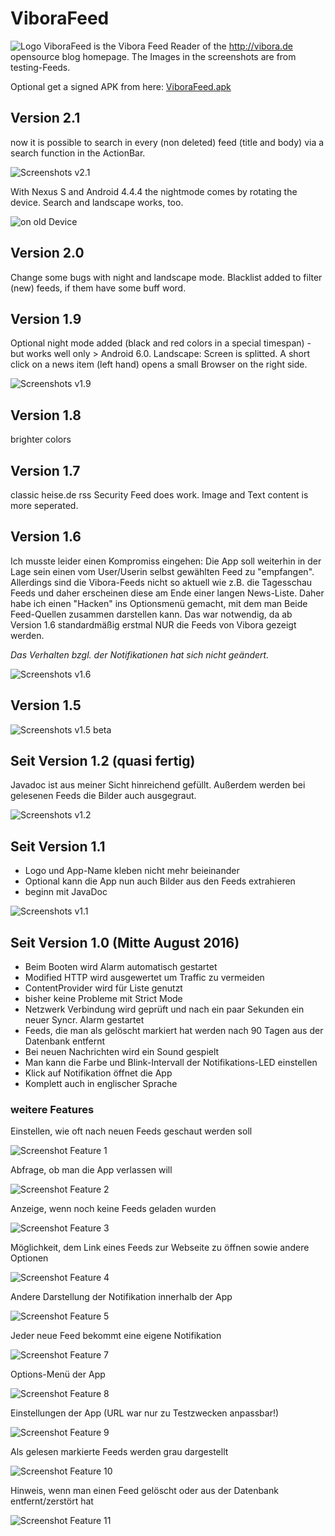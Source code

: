# ViboraFeed

![Logo](app/src/main/res/mipmap-mdpi/ic_launcher.png) ViboraFeed is the Vibora Feed Reader of the http://vibora.de opensource blog homepage.
The Images in the screenshots are from testing-Feeds.

Optional get a signed APK from here: [ViboraFeed.apk](https://github.com/no-go/ViboraFeed/blob/master/app/app-release.apk?raw=true)

## Version 2.1

now it is possible to search in every (non deleted) feed (title and body) via a search function in the ActionBar.

![Screenshots v2.1](img/v21.jpg)

With Nexus S and Android 4.4.4 the nightmode comes by rotating the device. Search and landscape works, too.

![on old Device](img/v21_old.jpg)

## Version 2.0

Change some bugs with night and landscape mode. Blacklist added to filter (new) feeds, if them have some buff word.

## Version 1.9

Optional night mode added (black and red colors in a special timespan) - but works well only > Android 6.0.
Landscape: Screen is splitted. A short click on a news item (left hand) opens a small Browser on the right side.

![Screenshots v1.9](img/v19.jpg)

## Version 1.8

brighter colors

## Version 1.7

classic heise.de rss Security Feed does work. Image and Text content is more seperated.

## Version 1.6

Ich musste leider einen Kompromiss eingehen: Die App soll weiterhin in der Lage sein einen vom User/Userin selbst gewählten Feed zu "empfangen". Allerdings sind die Vibora-Feeds nicht so aktuell wie z.B. die Tagesschau Feeds und daher erscheinen diese am Ende einer langen News-Liste. Daher habe ich einen "Hacken" ins Optionsmenü gemacht, mit dem man Beide Feed-Quellen zusammen darstellen kann. Das war notwendig, da ab Version 1.6 standardmäßig erstmal NUR die Feeds von Vibora gezeigt werden.

*Das Verhalten bzgl. der Notifikationen hat sich nicht geändert.*

![Screenshots v1.6](img/v16.jpg)

## Version 1.5

![Screenshots v1.5 beta](img/v15.jpg)

## Seit Version 1.2 (quasi fertig)

Javadoc ist aus meiner Sicht hinreichend gefüllt. Außerdem werden bei gelesenen Feeds die Bilder auch ausgegraut.

![Screenshots v1.2](img/v12.jpg)

## Seit Version 1.1

- Logo und App-Name kleben nicht mehr beieinander
- Optional kann die App nun auch Bilder aus den Feeds extrahieren
- beginn mit JavaDoc

![Screenshots v1.1](img/v11.jpg)

## Seit Version 1.0 (Mitte August 2016)

- Beim Booten wird Alarm automatisch gestartet
- Modified HTTP wird ausgewertet um Traffic zu vermeiden
- ContentProvider wird für Liste genutzt
- bisher keine Probleme mit Strict Mode
- Netzwerk Verbindung wird geprüft und nach ein paar Sekunden ein neuer Syncr. Alarm gestartet
- Feeds, die man als gelöscht markiert hat werden nach 90 Tagen aus der Datenbank entfernt
- Bei neuen Nachrichten wird ein Sound gespielt
- Man kann die Farbe und Blink-Intervall der Notifikations-LED einstellen
- Klick auf Notifikation öffnet die App
- Komplett auch in englischer Sprache

### weitere Features

Einstellen, wie oft nach neuen Feeds geschaut werden soll

![Screenshot Feature 1](img/feature_alarmmanager-sync-intervall.jpg)

Abfrage, ob man die App verlassen will

![Screenshot Feature 2](img/feature_dialog.jpg)

Anzeige, wenn noch keine Feeds geladen wurden

![Screenshot Feature 3](img/feature_empty.jpg)

Möglichkeit, dem Link eines Feeds zur Webseite zu öffnen sowie andere Optionen

![Screenshot Feature 4](img/feature_feed-context-menu.jpg)

Andere Darstellung der Notifikation innerhalb der App

![Screenshot Feature 5](img/feature_inApp-Notifications.jpg)

Jeder neue Feed bekommt eine eigene Notifikation

![Screenshot Feature 7](img/feature_notifications.jpg)

Options-Menü der App

![Screenshot Feature 8](img/feature_options.jpg)

Einstellungen der App (URL war nur zu Testzwecken anpassbar!)

![Screenshot Feature 9](img/feature_preferences.jpg)

Als gelesen markierte Feeds werden grau dargestellt

![Screenshot Feature 10](img/feature_readed.jpg)

Hinweis, wenn man einen Feed gelöscht oder aus der Datenbank entfernt/zerstört hat

![Screenshot Feature 11](img/feature_toast.jpg)
